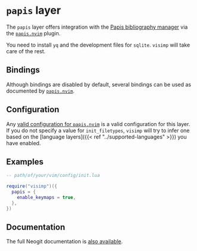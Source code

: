 # `papis` layer

The `papis` layer offers integration with the [Papis bibliography
manager](https://papis.readthedocs.io/en/latest/) via the
[`papis.nvim`](https://papis.readthedocs.io/en/latest/) plugin.

You need to install `yq` and the development files for `sqlite`. `visimp` will
take care of the rest.

## Bindings

Although bindings are disabled by default, several bindings can be used as
documented by [`papis.nvim`](https://github.com/jghauser/`papis.nvim`#keymaps).

## Configuration

Any [valid configuration for
`papis.nvim`](https://github.com/jghauser/papis.nvim#setup) is a valid
configuration for this layer. If you do not specify a value for
`init_filetypes`, `visimp` will try to infer one based on the [language
layers]({{< ref "../supported-languages" >}}) you have enabled.

## Examples

```lua
-- path/of/your/vim/config/init.lua

require("visimp")({
  papis = {
    enable_keymaps = true,
  },
})
```

## Documentation

The full Neogit documentation is [also
available](https://github.com/jghauser/papis.nvim/blob/main/doc/papis.txt).
